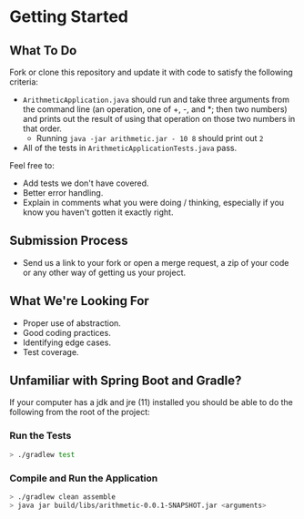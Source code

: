 # Getting Started

## What To Do

Fork or clone this repository and update it with code to satisfy the following criteria:

 * `ArithmeticApplication.java` should run and take three arguments from the command line (an operation, one of +, -, and *; then two numbers) and prints out the result of using that operation on those two numbers in that order.  
   * Running `java -jar arithmetic.jar - 10 8` should print out `2`
 * All of the tests in `ArithmeticApplicationTests.java` pass.
 
Feel free to:

 * Add tests we don't have covered.
 * Better error handling.
 * Explain in comments what you were doing / thinking, especially if you know you haven't gotten it exactly right.
 
## Submission Process

 * Send us a link to your fork or open a merge request, a zip of your code or any other way of getting us your project.
 
## What We're Looking For

 * Proper use of abstraction.
 * Good coding practices.
 * Identifying edge cases.
 * Test coverage.
 
## Unfamiliar with Spring Boot and Gradle?

If your computer has a jdk and jre (11) installed you should be able to do the following from the root of the project:

### Run the Tests

```bash
> ./gradlew test
```

### Compile and Run the Application

```bash
> ./gradlew clean assemble
> java jar build/libs/arithmetic-0.0.1-SNAPSHOT.jar <arguments>
```
